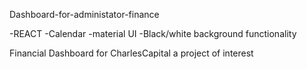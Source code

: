 Dashboard-for-administator-finance


-REACT
-Calendar
-material UI
-Black/white background functionality


Financial Dashboard for CharlesCapital a project of interest
